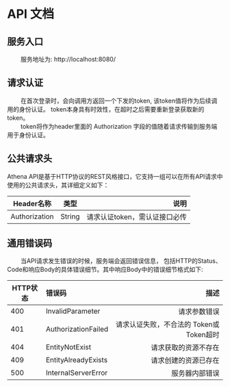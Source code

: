 # API 文档

## 服务入口
&nbsp;&nbsp;&nbsp;&nbsp;&nbsp;&nbsp;&nbsp;&nbsp;服务地址为: http://localhost:8080/

## 请求认证
&nbsp;&nbsp;&nbsp;&nbsp;&nbsp;&nbsp;&nbsp;&nbsp;在首次登录时，会向调用方返回一个下发的token, 该token值将作为后续调用的身份认证。
token本身具有时效性，在超时之后需要重新登录获取新的token。<br />
&nbsp;&nbsp;&nbsp;&nbsp;&nbsp;&nbsp;&nbsp;&nbsp;token将作为header里面的 Authorization 字段的值随着请求传输到服务端用于身份认证。

## 公共请求头
Athena API是基于HTTP协议的REST风格接口，它支持一组可以在所有API请求中使用的公共请求头，其详细定义如下：

| Header名称       |   类型      |         说明        |
| --------------- |:----------:| ------------------:|
| Authorization   |  String    |   请求认证token，需认证接口必传|


## 通用错误码
&nbsp;&nbsp;&nbsp;&nbsp;&nbsp;&nbsp;&nbsp;&nbsp;当API请求发生错误的时候，服务端会返回错误信息，
  包括HTTP的Status、Code和响应Body的具体错误细节。其中响应Body中的错误细节格式如下:

| HTTP状态   |       错误码    |   描述           |
| ----------|:--------------|----------------:|
|  400 |    InvalidParameter | 请求参数错误      |
|  401 |    AuthorizationFailed | 请求认证失败，不合法的 Token或 Token超时 |
|  404 |    EntityNotExist | 请求获取的资源不存在 |
|  409 |    EntityAlreadyExists | 请求创建的资源已存在 |
|  500 |    InternalServerError | 服务器内部错误 |
